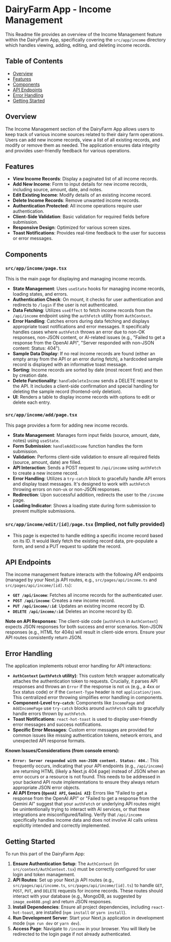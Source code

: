 # DairyFarm App - Income Management

This Readme file provides an overview of the Income Management feature within the DairyFarm App, specifically covering the `src/app/income` directory which handles viewing, adding, editing, and deleting income records.

## Table of Contents

  * [Overview](https://www.google.com/search?q=%23overview)
  * [Features](https://www.google.com/search?q=%23features)
  * [Components](https://www.google.com/search?q=%23components)
  * [API Endpoints](https://www.google.com/search?q=%23api-endpoints)
  * [Error Handling](https://www.google.com/search?q=%23error-handling)
  * [Getting Started](https://www.google.com/search?q=%23getting-started)

## Overview

The Income Management section of the DairyFarm App allows users to keep track of various income sources related to their dairy farm operations. Users can add new income records, view a list of all existing records, and modify or remove them as needed. The application ensures data integrity and provides user-friendly feedback for various operations.

## Features

  * **View Income Records**: Display a paginated list of all income records.
  * **Add New Income**: Form to input details for new income records, including source, amount, date, and notes.
  * **Edit Existing Income**: Modify details of an existing income record.
  * **Delete Income Records**: Remove unwanted income records.
  * **Authentication Protected**: All income operations require user authentication.
  * **Client-Side Validation**: Basic validation for required fields before submission.
  * **Responsive Design**: Optimized for various screen sizes.
  * **Toast Notifications**: Provides real-time feedback to the user for success or error messages.

## Components

### `src/app/income/page.tsx`

This is the main page for displaying and managing income records.

  * **State Management**: Uses `useState` hooks for managing income records, loading states, and errors.
  * **Authentication Check**: On mount, it checks for user authentication and redirects to `/login` if the user is not authenticated.
  * **Data Fetching**: Utilizes `useEffect` to fetch income records from the `/api/income` endpoint using the `authFetch` utility from `AuthContext`.
  * **Error Handling**: Catches errors during data fetching and displays appropriate toast notifications and error messages. It specifically handles cases where `authFetch` throws an error due to non-OK responses, non-JSON content, or AI-related issues (e.g., "Failed to get a response from the OpenAI API", "Server responded with non-JSON content: Status: 404").
  * **Sample Data Display**: If no real income records are found (either an empty array from the API or an error during fetch), a hardcoded sample record is displayed with an informative toast message.
  * **Sorting**: Income records are sorted by date (most recent first) and then by creation date.
  * **Delete Functionality**: `handleDeleteIncome` sends a DELETE request to the API. It includes a client-side confirmation and special handling for deleting the sample record (frontend-only deletion).
  * **UI**: Renders a table to display income records with options to edit or delete each entry.

### `src/app/income/add/page.tsx`

This page provides a form for adding new income records.

  * **State Management**: Manages form input fields (source, amount, date, notes) using `useState`.
  * **Form Submission**: `handleAddIncome` function handles the form submission.
  * **Validation**: Performs client-side validation to ensure all required fields (source, amount, date) are filled.
  * **API Interaction**: Sends a POST request to `/api/income` using `authFetch` to create a new income record.
  * **Error Handling**: Utilizes a `try-catch` block to gracefully handle API errors and display toast messages. It's designed to work with `authFetch` throwing errors on non-`ok` or non-JSON responses.
  * **Redirection**: Upon successful addition, redirects the user to the `/income` page.
  * **Loading Indicator**: Shows a loading state during form submission to prevent multiple submissions.

### `src/app/income/edit/[id]/page.tsx` (Implied, not fully provided)

  * This page is expected to handle editing a specific income record based on its ID. It would likely fetch the existing record data, pre-populate a form, and send a PUT request to update the record.

## API Endpoints

The income management feature interacts with the following API endpoints (managed by your Next.js API routes, e.g., `src/pages/api/income.ts` and `src/pages/api/income/[id].ts`):

  * **`GET /api/income`**: Fetches all income records for the authenticated user.
  * **`POST /api/income`**: Creates a new income record.
  * **`PUT /api/income/:id`**: Updates an existing income record by ID.
  * **`DELETE /api/income/:id`**: Deletes an income record by ID.

**Note on API Responses**: The client-side code (`authFetch` in `AuthContext`) expects JSON responses for both success and error scenarios. Non-JSON responses (e.g., HTML for 404s) will result in client-side errors. Ensure your API routes consistently return JSON.

## Error Handling

The application implements robust error handling for API interactions:

  * **`AuthContext` (`authFetch` utility)**: This custom fetch wrapper automatically attaches the authentication token to requests. Crucially, it parses API responses and throws an `Error` if the response is not `ok` (e.g., a 4xx or 5xx status code) or if the `Content-Type` header is not `application/json`. This centralized error throwing simplifies error handling in components.
  * **Component-Level `try-catch`**: Components like `IncomePage` and `AddIncomePage` use `try-catch` blocks around `authFetch` calls to gracefully handle errors thrown by `authFetch`.
  * **Toast Notifications**: `react-hot-toast` is used to display user-friendly error messages and success notifications.
  * **Specific Error Messages**: Custom error messages are provided for common issues like missing authentication tokens, network errors, and unexpected API response formats.

**Known Issues/Considerations (from console errors):**

  * **`Error: Server responded with non-JSON content. Status: 404.`**: This frequently occurs, indicating that your API endpoints (e.g., `/api/income`) are returning HTML (likely a Next.js 404 page) instead of JSON when an error occurs or a resource is not found. This needs to be addressed in your backend API route implementations to ensure they always return appropriate JSON error objects.
  * **AI API Errors (`OpenAI API`, `Gemini AI`)**: Errors like "Failed to get a response from the OpenAI API" or "Failed to get a response from the Gemini AI" suggest that your `authFetch` or underlying API routes might be unintentionally trying to interact with AI services, or that these integrations are misconfigured/failing. Verify that `/api/income` specifically handles income data and does not involve AI calls unless explicitly intended and correctly implemented.

## Getting Started

To run this part of the DairyFarm App:

1.  **Ensure Authentication Setup**: The `AuthContext` (in `src/context/AuthContext.tsx`) must be correctly configured for user login and token management.
2.  **API Routes**: Set up your Next.js API routes (e.g., `src/pages/api/income.ts`, `src/pages/api/income/[id].ts`) to handle `GET`, `POST`, `PUT`, and `DELETE` requests for income records. These routes should interact with your database (e.g., MongoDB, as suggested by `image_ee4608.png`) and return JSON responses.
3.  **Install Dependencies**: Ensure all project dependencies, including `react-hot-toast`, are installed (`npm install` or `yarn install`).
4.  **Run Development Server**: Start your Next.js application in development mode (`npm run dev` or `yarn dev`).
5.  **Access Page**: Navigate to `/income` in your browser. You will likely be redirected to the login page if not already authenticated.
